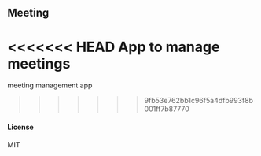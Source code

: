 ## Meeting

<<<<<<< HEAD
App to manage meetings
=======
meeting management app
>>>>>>> 9fb53e762bb1c96f5a4dfb993f8b001ff7b87770

#### License

MIT